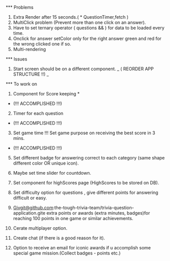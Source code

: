 \*\*\* Problems

1. Extra Render after 15 seconds.( \* QuestionTimer,fetch )
2. MultiClick problem (Prevent more than one click on an answer).
3. Have to set ternary operator ( questions && ) for data to be loaded every time.
4. Onclick for answer setColor only for the right answer green and red for the wrong clicked one if so.
5. Multi-rendering

\*\*\* Issues

1. Start screen should be on a different component. _ ( REORDER APP STRUCTURE !!) _

\*\*\* To work on

1. Component for Score keeping \*

- (!!! ACCOMPLISHED !!!)

2. Timer for each question

- (!!! ACCOMPLISHED !!!)

3. Set game time !!! Set game purpose on receiving the best score in 3 mins.

- (!!! ACCOMPLISHED !!!)

5. Set different badge for answering correct to each category (same shape different color OR unique icon).

6. Maybe set time slider for countdown.

7. Set component for highScores page (HighScores to be stored on DB).

8. Set difficulty option for questions , give different points for answering difficult or easy.

9. Givgit@github.com:the-tough-trivia-team/trivia-question-application.gite extra points or awards (extra minutes, badges)for reaching 100 points in one game or similar achievements.

10. Cerate multiplayer option.

11. Create chat (if there is a good reason for it).

12. Option to receive an email for iconic awards if u accomplish some special game mission.(Collect badges - points etc.)
